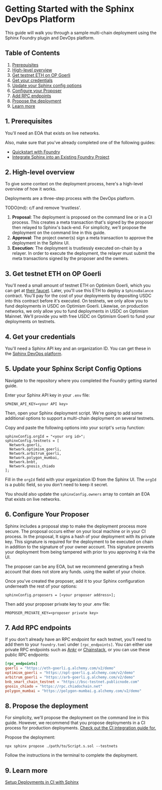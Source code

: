 # Getting Started with the Sphinx DevOps Platform

This guide will walk you through a sample multi-chain deployment using the Sphinx Foundry plugin and DevOps platform.

## Table of Contents

1. [Prerequisites](#1-prerequisites)
2. [High-level overview](#2-high-level-overview)
3. [Get testnet ETH on OP Goerli](#3-get-testnet-eth-on-op-goerli)
4. [Get your credentials](#4-get-your-credentials)
5. [Update your Sphinx config options](#5-update-your-sphinx-script-config-options)
6. [Configure your Proposer](#6-configure-your-proposer)
7. [Add RPC endpoints](#7-add-rpc-endpoints)
8. [Propose the deployment](#8-propose-the-deployment)
9. [Learn more](#12-learn-more)

## 1. Prerequisites

You'll need an EOA that exists on live networks.

Also, make sure that you've already completed one of the following guides:

* [Quickstart with Foundry](https://github.com/sphinx-labs/sphinx/blob/develop/docs/cli-quickstart.md)
* [Integrate Sphinx into an Existing Foundry Project](https://github.com/sphinx-labs/sphinx/blob/develop/docs/cli-existing-project.md)

## 2. High-level overview

To give some context on the deployment process, here's a high-level overview of how it works.

Deployments are a three-step process with the DevOps platform.

TODO(md): c/f and remove 'trustless'.

1. **Proposal**: The deployment is proposed on the command line or in a CI process. This creates a meta transaction that's signed by the proposer then relayed to Sphinx's back-end. For simplicity, we'll propose the deployment on the command line in this guide.
2. **Approval**: The project owner(s) sign a meta transaction to approve the deployment in the Sphinx UI.
3. **Execution**: The deployment is trustlessly executed on-chain by a relayer. In order to execute the deployment, the relayer must submit the meta transactions signed by the proposer and the owners.

## 3. Get testnet ETH on OP Goerli

You'll need a small amount of testnet ETH on Optimism Goerli, which you can get at [their faucet](https://app.optimism.io/faucet). Later, you'll use this ETH to deploy a `SphinxBalance` contract. You'll pay for the cost of your deployments by depositing USDC into this contract before it's executed. On testnets, we  only allow you to fund deployments in USDC on Optimism Goerli. Likewise, on production networks, we only allow you to fund deployments in USDC on Optimism Mainnet. We'll provide you with free USDC on Optimism Goerli to fund your deployments on testnets.

## 4. Get your credentials

You'll need a Sphinx API key and an organization ID. You can get these in the [Sphinx DevOps platform](https://www.sphinx.dev/).

## 5. Update your Sphinx Script Config Options

Navigate to the repository where you completed the Foundry getting started guide.

Enter your Sphinx API key in your `.env` file:
```
SPHINX_API_KEY=<your API key>
```

Then, open your Sphinx deployment script. We're going to add some additional options to support a multi-chain deployment on several testnets.

Copy and paste the following options into your script's `setUp` function:
```
sphinxConfig.orgId = "<your org id>";
sphinxConfig.testnets = [
  Network.goerli,
  Network.optimism_goerli,
  Network.arbitrum_goerli,
  Network.polygon_mumbai,
  Network.bnbt,
  Network.gnosis_chiado
];
```

Fill in the `orgId` field with your organization ID from the Sphinx UI. The `orgId` is a public field, so you don't need to keep it secret.

You should also update the `sphinxConfig.owners` array to contain an EOA that exists on live networks.

## 6. Configure Your Proposer

Sphinx includes a proposal step to make the deployment process more secure. The proposal occurs either on your local machine or in your CI process. In the proposal,  It signs a hash of your deployment with its private key. This signature is required for the deployment to be executed on chain in addition to the signature of your owner account. This signature prevents your deployment from being tampered with prior to you approving it via the UI.

The proposer can be any EOA, but we recommend generating a fresh account that does not store any funds.  using the wallet of your choice.

Once you've created the proposer, add it to your Sphinx configuration underneath the rest of your options:
```
sphinxConfig.proposers = [<your proposer address>];
```

Then add your proposer private key to your .env file:
```
PROPOSER_PRIVATE_KEY=<proposer private key>
```

## 7. Add RPC endpoints

If you don't already have an RPC endpoint for each testnet, you'll need to add them to your `foundry.toml` under `[rpc_endpoints]`. You can either use private RPC endpoints such as [Ankr](https://www.ankr.com/) or [Chainstack](https://chainstack.com/), or you can use these public RPC endpoints:

```toml
[rpc_endpoints]
goerli = "https://eth-goerli.g.alchemy.com/v2/demo"
optimism_goerli = "https://opt-goerli.g.alchemy.com/v2/demo"
arbitrum_goerli = "https://arb-goerli.g.alchemy.com/v2/demo"
bnb_smart_chain_testnet = "https://bsc-testnet.publicnode.com"
gnosis_chiado = "https://rpc.chiadochain.net"
polygon_mumbai = "https://polygon-mumbai.g.alchemy.com/v2/demo"
```

## 8. Propose the deployment

For simplicity, we'll propose the deployment on the command line in this guide. However, we recommend that you propose deployments in a CI process for production deployments. [Check out the CI integration guide for.](https://github.com/sphinx-labs/sphinx/blob/develop/docs/ci-proposals.md)

Propose the deployment:

```
npx sphinx propose ./path/to/Script.s.sol --testnets
```

Follow the instructions in the terminal to complete the deployment.

## 9. Learn more

[Setup Deployments in CI with Sphinx](https://github.com/sphinx-labs/sphinx/blob/develop/docs/ci-proposals.md)
